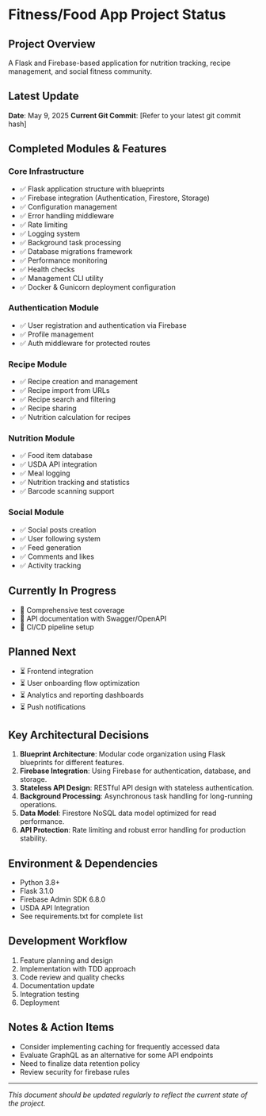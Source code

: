 # Fitness/Food App Project Status

## Project Overview
A Flask and Firebase-based application for nutrition tracking, recipe management, and social fitness community.

## Latest Update
**Date**: May 9, 2025
**Current Git Commit**: [Refer to your latest git commit hash]

## Completed Modules & Features

### Core Infrastructure
- ✅ Flask application structure with blueprints
- ✅ Firebase integration (Authentication, Firestore, Storage)
- ✅ Configuration management
- ✅ Error handling middleware
- ✅ Rate limiting
- ✅ Logging system
- ✅ Background task processing
- ✅ Database migrations framework
- ✅ Performance monitoring
- ✅ Health checks
- ✅ Management CLI utility
- ✅ Docker & Gunicorn deployment configuration

### Authentication Module
- ✅ User registration and authentication via Firebase
- ✅ Profile management
- ✅ Auth middleware for protected routes

### Recipe Module
- ✅ Recipe creation and management
- ✅ Recipe import from URLs
- ✅ Recipe search and filtering
- ✅ Recipe sharing
- ✅ Nutrition calculation for recipes

### Nutrition Module
- ✅ Food item database
- ✅ USDA API integration
- ✅ Meal logging
- ✅ Nutrition tracking and statistics
- ✅ Barcode scanning support

### Social Module
- ✅ Social posts creation
- ✅ User following system
- ✅ Feed generation
- ✅ Comments and likes
- ✅ Activity tracking

## Currently In Progress
- 🔄 Comprehensive test coverage
- 🔄 API documentation with Swagger/OpenAPI
- 🔄 CI/CD pipeline setup

## Planned Next
- ⏳ Frontend integration
- ⏳ User onboarding flow optimization
- ⏳ Analytics and reporting dashboards
- ⏳ Push notifications

## Key Architectural Decisions
1. **Blueprint Architecture**: Modular code organization using Flask blueprints for different features.
2. **Firebase Integration**: Using Firebase for authentication, database, and storage.
3. **Stateless API Design**: RESTful API design with stateless authentication.
4. **Background Processing**: Asynchronous task handling for long-running operations.
5. **Data Model**: Firestore NoSQL data model optimized for read performance.
6. **API Protection**: Rate limiting and robust error handling for production stability.

## Environment & Dependencies
- Python 3.8+
- Flask 3.1.0
- Firebase Admin SDK 6.8.0
- USDA API Integration
- See requirements.txt for complete list

## Development Workflow
1. Feature planning and design
2. Implementation with TDD approach
3. Code review and quality checks
4. Documentation update
5. Integration testing
6. Deployment

## Notes & Action Items
- Consider implementing caching for frequently accessed data
- Evaluate GraphQL as an alternative for some API endpoints
- Need to finalize data retention policy
- Review security for firebase rules

---
*This document should be updated regularly to reflect the current state of the project.*